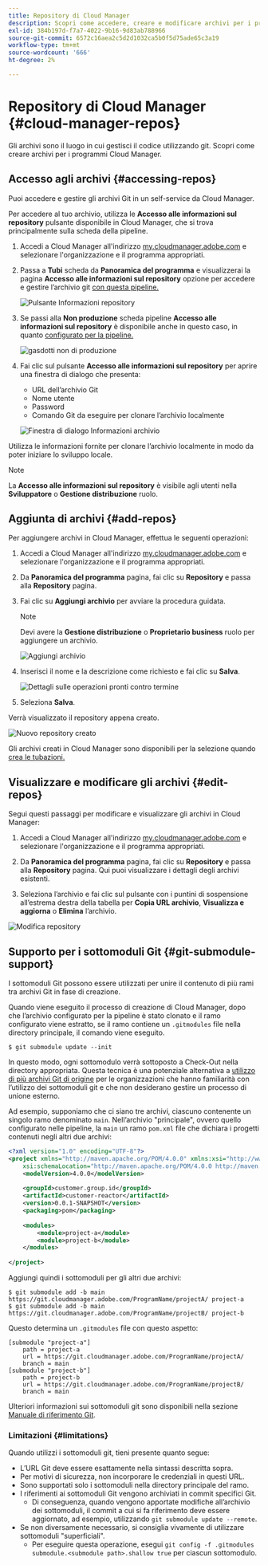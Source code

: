 ```yaml
---
title: Repository di Cloud Manager
description: Scopri come accedere, creare e modificare archivi per i programmi Cloud Manager.
exl-id: 384b197d-f7a7-4022-9b16-9d83ab788966
source-git-commit: 6572c16aea2c5d2d1032ca5b0f5d75ade65c3a19
workflow-type: tm+mt
source-wordcount: '666'
ht-degree: 2%

---
```



# Repository di Cloud Manager {#cloud-manager-repos}

Gli archivi sono il luogo in cui gestisci il codice utilizzando git. Scopri come creare archivi per i programmi Cloud Manager.

## Accesso agli archivi {#accessing-repos}

Puoi accedere e gestire gli archivi Git in un self-service da Cloud Manager.

Per accedere al tuo archivio, utilizza le **Accesso alle informazioni sul repository** pulsante disponibile in Cloud Manager, che si trova principalmente sulla scheda della pipeline.

1. Accedi a Cloud Manager all&#39;indirizzo [my.cloudmanager.adobe.com](https://my.cloudmanager.adobe.com) e selezionare l&#39;organizzazione e il programma appropriati.

1. Passa a **Tubi** scheda da **Panoramica del programma** e visualizzerai la pagina **Accesso alle informazioni sul repository** opzione per accedere e gestire l’archivio git [con questa pipeline.](/help/using/production-pipelines.md)

   ![Pulsante Informazioni repository](/help/assets/access-repo1.png)

1. Se passi alla **Non produzione** scheda pipeline **Accesso alle informazioni sul repository** è disponibile anche in questo caso, in quanto [configurato per la pipeline.](/help/using/non-production-pipelines.md)

   ![gasdotti non di produzione](/help/assets/access-repo-nonprod.png)

1. Fai clic sul pulsante **Accesso alle informazioni sul repository** per aprire una finestra di dialogo che presenta:

   * URL dell’archivio Git
   * Nome utente
   * Password
   * Comando Git da eseguire per clonare l’archivio localmente

   ![Finestra di dialogo Informazioni archivio](/help/assets/access-repo-create.png)

Utilizza le informazioni fornite per clonare l’archivio localmente in modo da poter iniziare lo sviluppo locale.

>[!NOTE]
>
>La **Accesso alle informazioni sul repository** è visibile agli utenti nella **Sviluppatore** o **Gestione distribuzione** ruolo.

## Aggiunta di archivi {#add-repos}

Per aggiungere archivi in Cloud Manager, effettua le seguenti operazioni:

1. Accedi a Cloud Manager all&#39;indirizzo [my.cloudmanager.adobe.com](https://my.cloudmanager.adobe.com) e selezionare l&#39;organizzazione e il programma appropriati.

1. Da **Panoramica del programma** pagina, fai clic su **Repository** e passa alla **Repository** pagina.

1. Fai clic su **Aggiungi archivio** per avviare la procedura guidata.

   >[!NOTE]
   >
   >Devi avere la **Gestione distribuzione** o **Proprietario business** ruolo per aggiungere un archivio.

   ![Aggiungi archivio](/help/assets/create-repo2.png)

1. Inserisci il nome e la descrizione come richiesto e fai clic su **Salva**.

   ![Dettagli sulle operazioni pronti contro termine](/help/assets/repo-1.png)

1. Seleziona **Salva**.

Verrà visualizzato il repository appena creato.

![Nuovo repository creato](/help/assets/create-repo3.png)

Gli archivi creati in Cloud Manager sono disponibili per la selezione quando [crea le tubazioni.](/help/overview/ci-cd-pipelines.md)

## Visualizzare e modificare gli archivi {#edit-repos}

Segui questi passaggi per modificare e visualizzare gli archivi in Cloud Manager:

1. Accedi a Cloud Manager all&#39;indirizzo [my.cloudmanager.adobe.com](https://my.cloudmanager.adobe.com) e selezionare l&#39;organizzazione e il programma appropriati.

1. Da **Panoramica del programma** pagina, fai clic su **Repository** e passa alla **Repository** pagina. Qui puoi visualizzare i dettagli degli archivi esistenti.

1. Seleziona l’archivio e fai clic sul pulsante con i puntini di sospensione all’estrema destra della tabella per **Copia URL archivio**, **Visualizza e aggiorna** o **Elimina** l’archivio.

![Modifica repository](/help/assets/create-repo3.png)

## Supporto per i sottomoduli Git {#git-submodule-support}

I sottomoduli Git possono essere utilizzati per unire il contenuto di più rami tra archivi Git in fase di creazione.

Quando viene eseguito il processo di creazione di Cloud Manager, dopo che l’archivio configurato per la pipeline è stato clonato e il ramo configurato viene estratto, se il ramo contiene un `.gitmodules` file nella directory principale, il comando viene eseguito.

```
$ git submodule update --init
```

In questo modo, ogni sottomodulo verrà sottoposto a Check-Out nella directory appropriata. Questa tecnica è una potenziale alternativa a [utilizzo di più archivi Git di origine](/help/managing-code/multiple-git-repos.md) per le organizzazioni che hanno familiarità con l’utilizzo dei sottomoduli git e che non desiderano gestire un processo di unione esterno.

Ad esempio, supponiamo che ci siano tre archivi, ciascuno contenente un singolo ramo denominato `main`. Nell’archivio &quot;principale&quot;, ovvero quello configurato nelle pipeline, la `main` un ramo `pom.xml` file che dichiara i progetti contenuti negli altri due archivi:

```xml
<?xml version="1.0" encoding="UTF-8"?>
<project xmlns="http://maven.apache.org/POM/4.0.0" xmlns:xsi="http://www.w3.org/2001/XMLSchema-instance"
    xsi:schemaLocation="http://maven.apache.org/POM/4.0.0 http://maven.apache.org/maven-v4_0_0.xsd">
    <modelVersion>4.0.0</modelVersion>
   
    <groupId>customer.group.id</groupId>
    <artifactId>customer-reactor</artifactId>
    <version>0.0.1-SNAPSHOT</version>
    <packaging>pom</packaging>
   
    <modules>
        <module>project-a</module>
        <module>project-b</module>
    </modules>
   
</project>
```

Aggiungi quindi i sottomoduli per gli altri due archivi:

```shell
$ git submodule add -b main https://git.cloudmanager.adobe.com/ProgramName/projectA/ project-a
$ git submodule add -b main https://git.cloudmanager.adobe.com/ProgramName/projectB/ project-b
```

Questo determina un `.gitmodules` file con questo aspetto:

```text
[submodule "project-a"]
    path = project-a
    url = https://git.cloudmanager.adobe.com/ProgramName/projectA/
    branch = main
[submodule "project-b"]
    path = project-b
    url = https://git.cloudmanager.adobe.com/ProgramName/projectB/
    branch = main
```

Ulteriori informazioni sui sottomoduli git sono disponibili nella sezione [Manuale di riferimento Git](https://git-scm.com/book/en/v2/Git-Tools-Submodules).

### Limitazioni  {#limitations}

Quando utilizzi i sottomoduli git, tieni presente quanto segue:

* L’URL Git deve essere esattamente nella sintassi descritta sopra.
* Per motivi di sicurezza, non incorporare le credenziali in questi URL.
* Sono supportati solo i sottomoduli nella directory principale del ramo.
* I riferimenti ai sottomoduli Git vengono archiviati in commit specifici Git.
   * Di conseguenza, quando vengono apportate modifiche all’archivio dei sottomoduli, il commit a cui si fa riferimento deve essere aggiornato, ad esempio, utilizzando `git submodule update --remote`.
* Se non diversamente necessario, si consiglia vivamente di utilizzare sottomoduli &quot;superficiali&quot;.
   * Per eseguire questa operazione, esegui `git config -f .gitmodules submodule.<submodule path>.shallow true` per ciascun sottomodulo.
